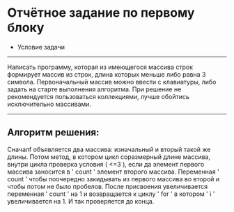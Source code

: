 # Отчётное задание по первому блоку
* Условие задачи 
____ 
Написать программу, которая из имеющегося массива строк формирует массив из строк, длина которых меньше либо равна 3 символа. Первоначальный массив можно ввести с клавиатуры, либо задать на старте выполнения алгоритма. При решение не рекомендуется пользоваться коллекциями, лучше обойтись исключительно массивами.
 _____
 ## Алгоритм решения:
Сначалf объявляется два массива: изначальный и вторый такой же длины. Потом метод, в котором цикл соразмерный длине массива, внутри цикла проверка условия ( <=3 ), если да элемент первого массива заносится в ' count ' элемент второго массива. Переменная ' count ' чтобы поочередно закидывать из первого массива во второй и чтобы потом не было пробелов. После присвоения увеличивается переменная ' count ' на 1 и возвращается к циклу ' for ' в котором ' i ' увеличивается на 1. И так проверяется до конца.
